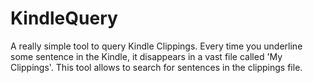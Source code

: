 # KindleQuery
A really simple tool to query Kindle Clippings. Every time you underline some sentence in the Kindle, it disappears in a vast file called 'My Clippings'. This tool allows to search for sentences in the clippings file.

